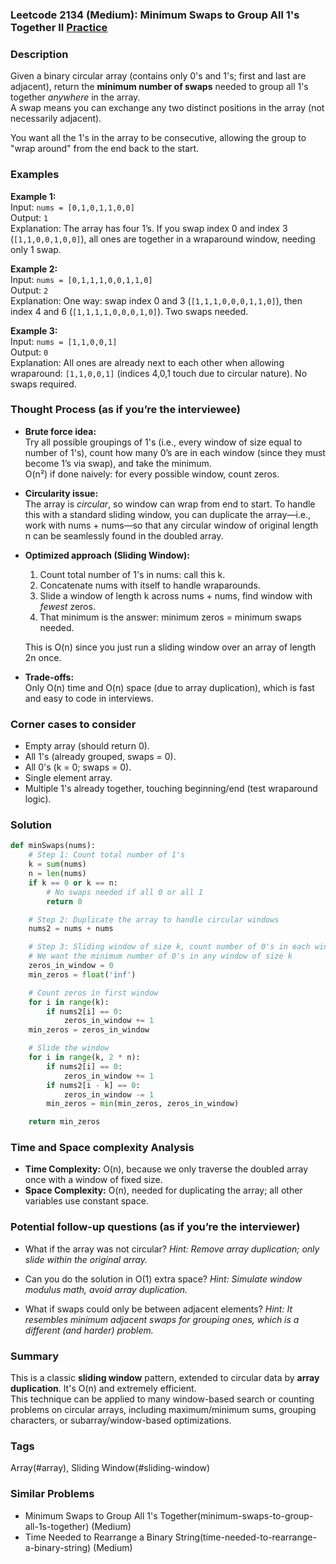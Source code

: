 ### Leetcode 2134 (Medium): Minimum Swaps to Group All 1's Together II [Practice](https://leetcode.com/problems/minimum-swaps-to-group-all-1s-together-ii)

### Description  
Given a binary circular array (contains only 0's and 1's; first and last are adjacent), return the **minimum number of swaps** needed to group all 1's together *anywhere* in the array.  
A swap means you can exchange any two distinct positions in the array (not necessarily adjacent).

You want all the 1's in the array to be consecutive, allowing the group to "wrap around" from the end back to the start.

### Examples  

**Example 1:**  
Input: `nums = [0,1,0,1,1,0,0]`  
Output: `1`  
Explanation: The array has four 1’s. If you swap index 0 and index 3 (`[1,1,0,0,1,0,0]`), all ones are together in a wraparound window, needing only 1 swap.

**Example 2:**  
Input: `nums = [0,1,1,1,0,0,1,1,0]`  
Output: `2`  
Explanation: One way: swap index 0 and 3 (`[1,1,1,0,0,0,1,1,0]`), then index 4 and 6 (`[1,1,1,1,0,0,0,1,0]`). Two swaps needed.

**Example 3:**  
Input: `nums = [1,1,0,0,1]`  
Output: `0`  
Explanation: All ones are already next to each other when allowing wraparound: `[1,1,0,0,1]` (indices 4,0,1 touch due to circular nature). No swaps required.


### Thought Process (as if you’re the interviewee)  

- **Brute force idea:**  
  Try all possible groupings of 1's (i.e., every window of size equal to number of 1's), count how many 0’s are in each window (since they must become 1’s via swap), and take the minimum.  
  O(n²) if done naively: for every possible window, count zeros.

- **Circularity issue:**  
  The array is *circular*, so window can wrap from end to start. To handle this with a standard sliding window, you can duplicate the array—i.e., work with nums + nums—so that any circular window of original length n can be seamlessly found in the doubled array.

- **Optimized approach (Sliding Window):**  
  1. Count total number of 1's in nums: call this k.
  2. Concatenate nums with itself to handle wraparounds.
  3. Slide a window of length k across nums + nums, find window with *fewest* zeros.
  4. That minimum is the answer: minimum zeros = minimum swaps needed.
  
  This is O(n) since you just run a sliding window over an array of length 2n once.

- **Trade-offs:**  
  Only O(n) time and O(n) space (due to array duplication), which is fast and easy to code in interviews.

### Corner cases to consider  
- Empty array (should return 0).
- All 1's (already grouped, swaps = 0).
- All 0's (k = 0; swaps = 0).
- Single element array.
- Multiple 1's already together, touching beginning/end (test wraparound logic).


### Solution

```python
def minSwaps(nums):
    # Step 1: Count total number of 1's
    k = sum(nums)
    n = len(nums)
    if k == 0 or k == n:
        # No swaps needed if all 0 or all 1
        return 0

    # Step 2: Duplicate the array to handle circular windows
    nums2 = nums + nums

    # Step 3: Sliding window of size k, count number of 0's in each window
    # We want the minimum number of 0's in any window of size k
    zeros_in_window = 0
    min_zeros = float('inf')

    # Count zeros in first window
    for i in range(k):
        if nums2[i] == 0:
            zeros_in_window += 1
    min_zeros = zeros_in_window

    # Slide the window
    for i in range(k, 2 * n):
        if nums2[i] == 0:
            zeros_in_window += 1
        if nums2[i - k] == 0:
            zeros_in_window -= 1
        min_zeros = min(min_zeros, zeros_in_window)

    return min_zeros
```

### Time and Space complexity Analysis  

- **Time Complexity:** O(n), because we only traverse the doubled array once with a window of fixed size.
- **Space Complexity:** O(n), needed for duplicating the array; all other variables use constant space.

### Potential follow-up questions (as if you’re the interviewer)  

- What if the array was not circular?
  *Hint: Remove array duplication; only slide within the original array.*

- Can you do the solution in O(1) extra space?
  *Hint: Simulate window modulus math, avoid array duplication.*

- What if swaps could only be between adjacent elements?
  *Hint: It resembles minimum adjacent swaps for grouping ones, which is a different (and harder) problem.*

### Summary
This is a classic **sliding window** pattern, extended to circular data by **array duplication**. It's O(n) and extremely efficient.  
This technique can be applied to many window-based search or counting problems on circular arrays, including maximum/minimum sums, grouping characters, or subarray/window-based optimizations.

### Tags
Array(#array), Sliding Window(#sliding-window)

### Similar Problems
- Minimum Swaps to Group All 1's Together(minimum-swaps-to-group-all-1s-together) (Medium)
- Time Needed to Rearrange a Binary String(time-needed-to-rearrange-a-binary-string) (Medium)